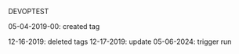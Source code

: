 DEVOPTEST

05-04-2019-00: created tag

12-16-2019: deleted tags
12-17-2019: update 
05-06-2024: trigger run
